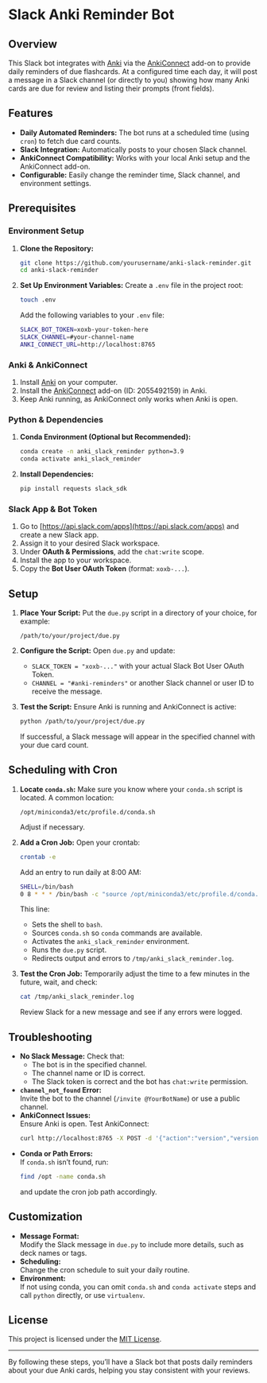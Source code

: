 # Slack Anki Reminder Bot

## Overview
This Slack bot integrates with [Anki](https://apps.ankiweb.net/) via the [AnkiConnect](https://foosoft.net/projects/anki-connect/) add-on to provide daily reminders of due flashcards. At a configured time each day, it will post a message in a Slack channel (or directly to you) showing how many Anki cards are due for review and listing their prompts (front fields).

## Features
- **Daily Automated Reminders:** The bot runs at a scheduled time (using `cron`) to fetch due card counts.
- **Slack Integration:** Automatically posts to your chosen Slack channel.
- **AnkiConnect Compatibility:** Works with your local Anki setup and the AnkiConnect add-on.
- **Configurable:** Easily change the reminder time, Slack channel, and environment settings.

## Prerequisites

### Environment Setup
1. **Clone the Repository:**
   ```bash
   git clone https://github.com/yourusername/anki-slack-reminder.git
   cd anki-slack-reminder
   ```

2. **Set Up Environment Variables:**
   Create a `.env` file in the project root:
   ```bash
   touch .env
   ```
   
   Add the following variables to your `.env` file:
   ```bash
   SLACK_BOT_TOKEN=xoxb-your-token-here
   SLACK_CHANNEL=#your-channel-name
   ANKI_CONNECT_URL=http://localhost:8765
   ```

### Anki & AnkiConnect
1. Install [Anki](https://apps.ankiweb.net/) on your computer.
2. Install the [AnkiConnect](https://foosoft.net/projects/anki-connect/) add-on (ID: 2055492159) in Anki.
3. Keep Anki running, as AnkiConnect only works when Anki is open.

### Python & Dependencies
1. **Conda Environment (Optional but Recommended):**
   ```bash
   conda create -n anki_slack_reminder python=3.9
   conda activate anki_slack_reminder
   ```
   
2. **Install Dependencies:**
   ```bash
   pip install requests slack_sdk
   ```

### Slack App & Bot Token
1. Go to [https://api.slack.com/apps](https://api.slack.com/apps) and create a new Slack app.
2. Assign it to your desired Slack workspace.
3. Under **OAuth & Permissions**, add the `chat:write` scope.
4. Install the app to your workspace.
5. Copy the **Bot User OAuth Token** (format: `xoxb-...`).

## Setup

1. **Place Your Script:**
   Put the `due.py` script in a directory of your choice, for example:
   ```
   /path/to/your/project/due.py
   ```

2. **Configure the Script:**
   Open `due.py` and update:
   - `SLACK_TOKEN = "xoxb-..."` with your actual Slack Bot User OAuth Token.
   - `CHANNEL = "#anki-reminders"` or another Slack channel or user ID to receive the message.

3. **Test the Script:**
   Ensure Anki is running and AnkiConnect is active:
   ```bash
   python /path/to/your/project/due.py
   ```
   If successful, a Slack message will appear in the specified channel with your due card count.

## Scheduling with Cron

1. **Locate `conda.sh`:**
   Make sure you know where your `conda.sh` script is located. A common location:
   ```
   /opt/miniconda3/etc/profile.d/conda.sh
   ```
   Adjust if necessary.

2. **Add a Cron Job:**
   Open your crontab:
   ```bash
   crontab -e
   ```
   
   Add an entry to run daily at 8:00 AM:
   ```bash
   SHELL=/bin/bash
   0 8 * * * /bin/bash -c "source /opt/miniconda3/etc/profile.d/conda.sh && conda activate anki_slack_reminder && python '/path/to/your/project/due.py'" >> /tmp/anki_slack_reminder.log 2>&1
   ```

   This line:
   - Sets the shell to `bash`.
   - Sources `conda.sh` so `conda` commands are available.
   - Activates the `anki_slack_reminder` environment.
   - Runs the `due.py` script.
   - Redirects output and errors to `/tmp/anki_slack_reminder.log`.

3. **Test the Cron Job:**
   Temporarily adjust the time to a few minutes in the future, wait, and check:
   ```bash
   cat /tmp/anki_slack_reminder.log
   ```
   Review Slack for a new message and see if any errors were logged.

## Troubleshooting
- **No Slack Message:** Check that:
  - The bot is in the specified channel.
  - The channel name or ID is correct.
  - The Slack token is correct and the bot has `chat:write` permission.
- **`channel_not_found` Error:**  
  Invite the bot to the channel (`/invite @YourBotName`) or use a public channel.
- **AnkiConnect Issues:**  
  Ensure Anki is open. Test AnkiConnect:
  ```bash
  curl http://localhost:8765 -X POST -d '{"action":"version","version":6}'
  ```
- **Conda or Path Errors:**  
  If `conda.sh` isn’t found, run:
  ```bash
  find /opt -name conda.sh
  ```
  and update the cron job path accordingly.

## Customization
- **Message Format:**  
  Modify the Slack message in `due.py` to include more details, such as deck names or tags.
- **Scheduling:**  
  Change the cron schedule to suit your daily routine.
- **Environment:**  
  If not using conda, you can omit `conda.sh` and `conda activate` steps and call `python` directly, or use `virtualenv`.

## License
This project is licensed under the [MIT License](LICENSE).

---

By following these steps, you’ll have a Slack bot that posts daily reminders about your due Anki cards, helping you stay consistent with your reviews.